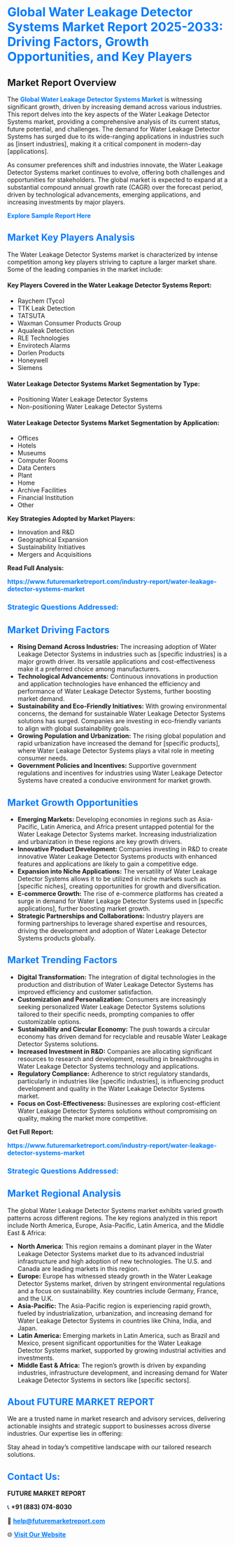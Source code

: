 <h1 style="color: #007BFF;">Global Water Leakage Detector Systems Market Report 2025-2033: Driving Factors, Growth Opportunities, and Key Players</h1>

<section id="overview">
<h2>Market Report Overview</h2>
<p>The <a href="https://www.futuremarketreport.com/industry-report/water-leakage-detector-systems-market" style="color: #007BFF; text-decoration: none;"><strong>Global Water Leakage Detector Systems Market</strong></a> is witnessing significant growth, driven by increasing demand across various industries. This report delves into the key aspects of the Water Leakage Detector Systems market, providing a comprehensive analysis of its current status, future potential, and challenges. The demand for Water Leakage Detector Systems has surged due to its wide-ranging applications in industries such as [insert industries], making it a critical component in modern-day [applications].</p>
<p>As consumer preferences shift and industries innovate, the Water Leakage Detector Systems market continues to evolve, offering both challenges and opportunities for stakeholders. The global market is expected to expand at a substantial compound annual growth rate (CAGR) over the forecast period, driven by technological advancements, emerging applications, and increasing investments by major players.</p>
</section>

<section id="overview">
<p><a href="https://www.futuremarketreport.com/request-sample/reportId=87146" style="color: #007BFF; text-decoration: none;"><strong>Explore Sample Report Here</strong></a></p>
</section>

<section id="key-players">
<h2 style="color: #007BFF;">Market Key Players Analysis</h2>
<p>The Water Leakage Detector Systems market is characterized by intense competition among key players striving to capture a larger market share. Some of the leading companies in the market include:</p>
<h4>Key Players Covered in the Water Leakage Detector Systems Report:</h4>
<ul><li>Raychem (Tyco)</li><li>TTK Leak Detection</li><li>TATSUTA</li><li>Waxman Consumer Products Group</li><li>Aqualeak Detection</li><li>RLE Technologies</li><li>Envirotech Alarms</li><li>Dorlen Products</li><li>Honeywell</li><li>Siemens</li></ul>
<h4>Water Leakage Detector Systems Market Segmentation by Type:</h4>
<ul><li>Positioning Water Leakage Detector Systems</li><li>Non-positioning Water Leakage Detector Systems</li></ul>

<h4>Water Leakage Detector Systems Market Segmentation by Application:</h4>
<ul><li>Offices</li><li>Hotels</li><li>Museums</li><li>Computer Rooms</li><li>Data Centers</li><li>Plant</li><li>Home</li><li>Archive Facilities</li><li>Financial Institution</li><li>Other</li></ul>
<p><strong>Key Strategies Adopted by Market Players:</strong></p>
<ul>
<li>Innovation and R&D</li>
<li>Geographical Expansion</li>
<li>Sustainability Initiatives</li>
<li>Mergers and Acquisitions</li>
</ul>
</section>

<section>
<p><strong>Read Full Analysis: </strong></p><a href="https://www.futuremarketreport.com/industry-report/water-leakage-detector-systems-market" style="color: #007BFF; text-decoration: none;"><strong>https://www.futuremarketreport.com/industry-report/water-leakage-detector-systems-market</strong></a>
<h3 style="color: #007BFF;">Strategic Questions Addressed:</h3>
</section>

<section id="driving-factors">
<h2 style="color: #007BFF;">Market Driving Factors</h2>
<ul>
<li><strong>Rising Demand Across Industries:</strong> The increasing adoption of Water Leakage Detector Systems in industries such as [specific industries] is a major growth driver. Its versatile applications and cost-effectiveness make it a preferred choice among manufacturers.</li>
<li><strong>Technological Advancements:</strong> Continuous innovations in production and application technologies have enhanced the efficiency and performance of Water Leakage Detector Systems, further boosting market demand.</li>
<li><strong>Sustainability and Eco-Friendly Initiatives:</strong> With growing environmental concerns, the demand for sustainable Water Leakage Detector Systems solutions has surged. Companies are investing in eco-friendly variants to align with global sustainability goals.</li>
<li><strong>Growing Population and Urbanization:</strong> The rising global population and rapid urbanization have increased the demand for [specific products], where Water Leakage Detector Systems plays a vital role in meeting consumer needs.</li>
<li><strong>Government Policies and Incentives:</strong> Supportive government regulations and incentives for industries using Water Leakage Detector Systems have created a conducive environment for market growth.</li>
</ul>
</section>

<section id="growth-opportunities">
<h2 style="color: #007BFF;">Market Growth Opportunities</h2>
<ul>
<li><strong>Emerging Markets:</strong> Developing economies in regions such as Asia-Pacific, Latin America, and Africa present untapped potential for the Water Leakage Detector Systems market. Increasing industrialization and urbanization in these regions are key growth drivers.</li>
<li><strong>Innovative Product Development:</strong> Companies investing in R&D to create innovative Water Leakage Detector Systems products with enhanced features and applications are likely to gain a competitive edge.</li>
<li><strong>Expansion into Niche Applications:</strong> The versatility of Water Leakage Detector Systems allows it to be utilized in niche markets such as [specific niches], creating opportunities for growth and diversification.</li>
<li><strong>E-commerce Growth:</strong> The rise of e-commerce platforms has created a surge in demand for Water Leakage Detector Systems used in [specific applications], further boosting market growth.</li>
<li><strong>Strategic Partnerships and Collaborations:</strong> Industry players are forming partnerships to leverage shared expertise and resources, driving the development and adoption of Water Leakage Detector Systems products globally.</li>
</ul>
</section>

<section id="trending-factors">
<h2 style="color: #007BFF;">Market Trending Factors</h2>
<ul>
<li><strong>Digital Transformation:</strong> The integration of digital technologies in the production and distribution of Water Leakage Detector Systems has improved efficiency and customer satisfaction.</li>
<li><strong>Customization and Personalization:</strong> Consumers are increasingly seeking personalized Water Leakage Detector Systems solutions tailored to their specific needs, prompting companies to offer customizable options.</li>
<li><strong>Sustainability and Circular Economy:</strong> The push towards a circular economy has driven demand for recyclable and reusable Water Leakage Detector Systems solutions.</li>
<li><strong>Increased Investment in R&D:</strong> Companies are allocating significant resources to research and development, resulting in breakthroughs in Water Leakage Detector Systems technology and applications.</li>
<li><strong>Regulatory Compliance:</strong> Adherence to strict regulatory standards, particularly in industries like [specific industries], is influencing product development and quality in the Water Leakage Detector Systems market.</li>
<li><strong>Focus on Cost-Effectiveness:</strong> Businesses are exploring cost-efficient Water Leakage Detector Systems solutions without compromising on quality, making the market more competitive.</li>
</ul>
</section>

<section>
<p><strong>Get Full Report: </strong></p><a href="https://www.futuremarketreport.com/industry-report/water-leakage-detector-systems-market" style="color: #007BFF; text-decoration: none;"><strong>https://www.futuremarketreport.com/industry-report/water-leakage-detector-systems-market</strong></a>
<h3 style="color: #007BFF;">Strategic Questions Addressed:</h3>
</section>


<section id="regional-analysis">
<h2 style="color: #007BFF;">Market Regional Analysis</h2>
<p>The global Water Leakage Detector Systems market exhibits varied growth patterns across different regions. The key regions analyzed in this report include North America, Europe, Asia-Pacific, Latin America, and the Middle East & Africa:</p>
<ul>
<li><strong>North America:</strong> This region remains a dominant player in the Water Leakage Detector Systems market due to its advanced industrial infrastructure and high adoption of new technologies. The U.S. and Canada are leading markets in this region.</li>
<li><strong>Europe:</strong> Europe has witnessed steady growth in the Water Leakage Detector Systems market, driven by stringent environmental regulations and a focus on sustainability. Key countries include Germany, France, and the U.K.</li>
<li><strong>Asia-Pacific:</strong> The Asia-Pacific region is experiencing rapid growth, fueled by industrialization, urbanization, and increasing demand for Water Leakage Detector Systems in countries like China, India, and Japan.</li>
<li><strong>Latin America:</strong> Emerging markets in Latin America, such as Brazil and Mexico, present significant opportunities for the Water Leakage Detector Systems market, supported by growing industrial activities and investments.</li>
<li><strong>Middle East & Africa:</strong> The region’s growth is driven by expanding industries, infrastructure development, and increasing demand for Water Leakage Detector Systems in sectors like [specific sectors].</li>
</ul>
</section>

<footer>
<h2 style="color: #007BFF;">About FUTURE MARKET REPORT</h2>
<p>We are a trusted name in market research and advisory services, delivering actionable insights and strategic support to businesses across diverse industries. Our expertise lies in offering:</p>

<p>Stay ahead in today’s competitive landscape with our tailored research solutions.</p>

<h2 style="color: #007BFF;">Contact Us:</h2>
<p><strong>FUTURE MARKET REPORT</strong></p>
<p>📞 <strong>+91 (883) 074-8030</strong></p>
<p>📧 <strong><a href="mailto:help@futuremarketreport.com" style="color: #007BFF;">help@futuremarketreport.com</a></strong></p>
<p>🌐 <strong><a href="https://www.futuremarketreport.com/" style="color: #007BFF;">Visit Our Website</a></strong></p>
</footer>